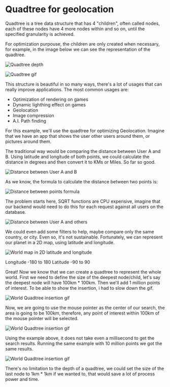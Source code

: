 # Quadtree for geolocation

Quadtree is a tree data structure that has 4 "children", often called nodes, each of these nodes have 4 more nodes within and so on, until the specified granularity is achieved.



For optimization purpouse, the children are only created when necessary, for example, in the image below we can see the representation of the quadtree.

![Quadtree depth](https://poppicture-57876.firebaseapp.com/quadtree/quadtree-depth.png)

![Quadtree gif](https://poppicture-57876.firebaseapp.com/quadtree/quadtree-mouse.gif)

This structure is beautiful in so many ways, there's a lot of usages that can really improve applications. The most common usages are:

* Optimization of rendering on games 
* Dynamic lighthing effect on games
* Geolocation
* Image compression
* A.I. Path finding

For this example, we'll use the quadtree for optimizing Geolocation. Imagine that we have an app that shows the user other users around them, or pictures around them.

The traditional way would be comparing the distance between User A and B. Using latitude and longitude of both points, we could calculate the distance in degrees and then convert it to KMs or Miles. So far so good.

![Distance between User A and B](https://poppicture-57876.firebaseapp.com/quadtree/step1.png)

As we know, the formula to calculate the distance between two points is:

![Distance between points formula](https://poppicture-57876.firebaseapp.com/quadtree/dbtpformula.png)

The problem starts here, SQRT functions are CPU expensive, imagine that our backend would need to do this for each request against all users on the database. 


![Distance between User A and others](https://poppicture-57876.firebaseapp.com/quadtree/step2.png)


We could even add some filters to help, maybe compare only the same country, or city. Even so, it's not sustainable.
Fortunately, we can represent our planet in a 2D map, using latitude and longitude.


![World map in 2D latitude and longitude](http://cse.ssl.berkeley.edu/segwayEd/lessons/search_ice_snow/worldmapL.gif)


Longitude -180 to 180
Latitude -90 to 90

Great! Now we know that we can create a quadtree to represent the whole world. First we need to define the size of the deepest node/child, let's say the deepest node will have 100km * 100km. Then we'll add 1 million points of interest. To be able to show the insertion, i had to slow down the gif. 

![World Quadtree insertion gif](https://poppicture-57876.firebaseapp.com/quadtree/world-quadtree.gif)

Now, we are going to use the mouse pointer as the center of our search, the area is going to be 100km, therefore, any point of interest within 100km of the mouse pointer will be selected.

![World Quadtree insertion gif](https://poppicture-57876.firebaseapp.com/quadtree/world-quadtree-search.gif)

Using the example above, it does not take even a millisecond to get the search results. Running the same example with 10 million points we got the same results.

![World Quadtree insertion gif](https://poppicture-57876.firebaseapp.com/quadtree/world-quadtree-10kk-search.gif)

There's no limitation to the depth of a quadtree, we could set the size of the last node to 1km * 1km if we wanted to, that would save a lot of process power and time.
